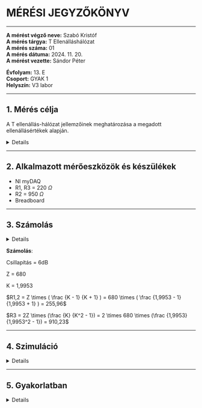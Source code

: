 # MÉRÉSI JEGYZŐKÖNYV

---

**A mérést végző neve:** Szabó Kristóf
<br>
**A mérés tárgya:** T Ellenálláshálózat
<br>
**A mérés száma:**  01
<br>
**A mérés dátuma:** 2024. 11. 20.
<br>
**A mérést vezette:** Sándor Péter
<br>

**Évfolyam:** 13. E  
**Csoport:** GYAK 1  
**Helyszín:** V3 labor   

---

## 1. Mérés célja
A T ellenállás-hálózat jellemzőinek meghatározása a megadott ellenállásértékek alapján.

<details>
  
 **Kapcsolási rajz**:
  
  ![](https://github.com/GyorgyPeter/tavkozles/blob/main/jegyzokonyv/T-ellenallas-halozat/kepek/K%C3%A9perny%C5%91k%C3%A9p%202024-11-13%20133415.png)
</details>

---

## 2. Alkalmazott mérőeszközök és készülékek

- NI myDAQ
- R1, R3 = 220 $\Omega$
- R2 = 950 $\Omega$
- Breadboard

---

## 3. Számolás
<details>
  
**Képlet**:
  
![keplet](https://github.com/user-attachments/assets/f6ac521b-6188-43b1-b4ae-3bfeab951d5c)


*A képlethez a forrás:https://www.electronics-tutorials.ws/attenuators/t-pad-attenuator.html*

</details>

**Számolás**:

Csillapítás = 6dB

Z = 680

K = 1,9953

$R1,2 = Z \times ( \frac {K - 1} {K + 1} ) = 680 \times ( \frac {1,9953 - 1}  {1,9953 + 1} ) = 255,96$

$R3 = 2Z \times (\frac {K} {K^2 - 1}) = 2 \times 680 \times (\frac {1,9953} {1,9953^2 - 1}) = 910,23$

---

## 4. Szimuláció

<details>
  
![](https://github.com/GyorgyPeter/tavkozles/blob/main/jegyzokonyv/T-ellenallas-halozat/kepek/circuit-20241120-1216.png)

</details>

---

## 5. Gyakorlatban

<details>

![](https://github.com/krstf-szb/tavkozles/blob/main/jegyzokonyv/T-ellenallas-halozat/Kepek/setupmk2.jpg)

**Generátor**:

![](https://github.com/GyorgyPeter/tavkozles/blob/main/jegyzokonyv/T-ellenallas-halozat/kepek/K%C3%A9perny%C5%91k%C3%A9p%202024-11-20%20131428.png)

**Oscilloscope**:

![](https://github.com/GyorgyPeter/tavkozles/blob/main/jegyzokonyv/T-ellenallas-halozat/kepek/K%C3%A9perny%C5%91k%C3%A9p%202024-11-20%20131409.png)

</details>
